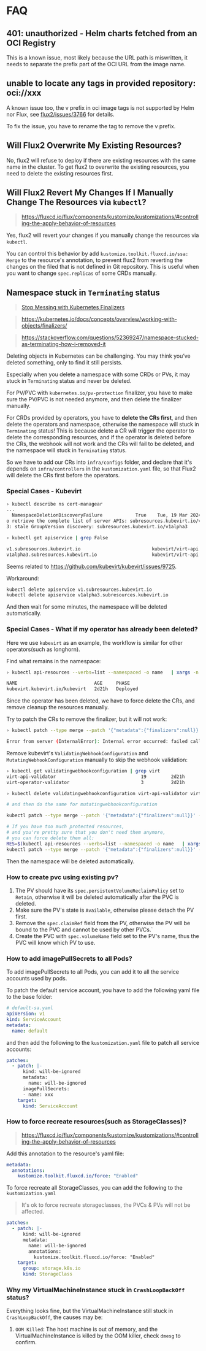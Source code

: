 # FAQ

## 401: unauthorized - Helm charts fetched from an OCI Registry

This is a known issue, most likely because the URL path is miswritten, it needs to
separate the prefix part of the OCI URL from the image name.

## unable to locate any tags in provided repository: oci://xxx

A known issue too, the v prefix in oci image tags is not supported by Helm nor Flux, see
[flux2/issues/3766](https://github.com/fluxcd/flux2/issues/3766) for details.

To fix the issue, you have to rename the tag to remove the v prefix.

## Will Flux2 Overwrite My Existing Resources?

No, flux2 will refuse to deploy if there are existing resources with the same name in the
cluster. To get flux2 to overwrite the existing resources, you need to delete the existing
resources first.

## Will Flux2 Revert My Changes If I Manually Change The Resources via `kubectl`?

> https://fluxcd.io/flux/components/kustomize/kustomizations/#controlling-the-apply-behavior-of-resources

Yes, flux2 will revert your changes if you manually change the resources via `kubectl`.

You can control this behavior by add `kustomize.toolkit.fluxcd.io/ssa: Merge` to the
resource's annotation, to prevent flux2 from reverting the changes on the filed that is
not defined in Git repository. This is useful when you want to change `spec.replicas` of
some CRDs manually.

## Namespace stuck in `Terminating` status

> [Stop Messing with Kubernetes Finalizers](https://martinheinz.dev/blog/74)

> https://kubernetes.io/docs/concepts/overview/working-with-objects/finalizers/

> https://stackoverflow.com/questions/52369247/namespace-stucked-as-terminating-how-i-removed-it

Deleting objects in Kubernetes can be challenging. You may think you’ve deleted something,
only to find it still persists.

Especially when you delete a namespace with some CRDs or PVs, it may stuck in
`Terminating` status and never be deleted.

For PV/PVC with `kubernetes.io/pv-protection` finalizer, you have to make sure the PV/PVC
is not needed anymore, and then delete the finalizer manually.

For CRDs provided by operators, you have to **delete the CRs first**, and then delete the
operators and namespace, otherwise the namespace will stuck in `Terminating` status! This
is because delete a CR will trigger the operator to delete the corresponding resources,
and if the operator is deleted before the CRs, the webhook will not work and the CRs will
fail to be deleted, and the namespace will stuck in `Terminating` status.

So we have to add our CRs into `infra/configs` folder, and declare that it's depends on
`infra/controllers` in the `kustomization.yaml` file, so that Flux2 will delete the CRs
first before the operators.

### Special Cases - Kubevirt

```bash
› kubectl describe ns cert-managear
...
  NamespaceDeletionDiscoveryFailure            True    Tue, 19 Mar 2024 01:12:15 +0800  DiscoveryFailed         Discovery failed for some groups, 2 failing: unable t
o retrieve the complete list of server APIs: subresources.kubevirt.io/v1: stale GroupVersion discovery: subresources.kubevirt.io/v1, subresources.kubevirt.io/v1alpha
3: stale GroupVersion discovery: subresources.kubevirt.io/v1alpha3
```

```bash
› kubectl get apiservice | grep False

v1.subresources.kubevirt.io                          kubevirt/virt-api            False (ServiceNotFound)   2d21h
v1alpha3.subresources.kubevirt.io                    kubevirt/virt-api            False (ServiceNotFound)   2d21h
```

Seems related to <https://github.com/kubevirt/kubevirt/issues/9725>.

Workaround:

```bash
kubectl delete apiservice v1.subresources.kubevirt.io
kubectl delete apiservice v1alpha3.subresources.kubevirt.io
```

And then wait for some minutes, the namespace will be deleted automatically.

### Special Cases - What if my operator has already been deleted?

Here we use `kubevirt` as an example, the workflow is similar for other operators(such as
longhorn).

Find what remains in the namespace:

```bash
› kubectl api-resources --verbs=list --namespaced -o name   | xargs -n 1 kubectl get --show-kind --ignore-not-found -n kubevirt

NAME                            AGE     PHASE
kubevirt.kubevirt.io/kubevirt   2d21h   Deployed
```

Since the operator has been deleted, we have to force delete the CRs, and remove cleanup
the resources manually.

Try to patch the CRs to remove the finalizer, but it will not work:

```bash
› kubectl patch --type merge --patch '{"metadata":{"finalizers":null}}' -n kubevirt kubevirt/kubevirt

Error from server (InternalError): Internal error occurred: failed calling webhook "kubevirt-validator.kubevirt.io": failed to call webhook: Post "https://kubevirt-operator-webhook.kubevirt.svc:443/kubevirt-validate-delete?timeout=10s": service "kubevirt-operator-webhook" not found
```

Remove kubevirt's `ValidatingWebhookConfiguration` and `MutatingWebhookConfiguration`
manually to skip the webhook validation:

```bash
› kubectl get validatingwebhookconfiguration | grep virt
virt-api-validator                               19         2d21h
virt-operator-validator                          3          2d21h

› kubectl delete validatingwebhookconfiguration virt-api-validator virt-operator-validator

# and then do the same for mutatingwebhookconfiguration
```

```bash
kubectl patch --type merge --patch '{"metadata":{"finalizers":null}}' -n kubevirt kubevirt/kubevirt

# If you have too much protected resources,
# and you're pretty sure that you don't need them anymore,
# you can force delete them all:
RES=$(kubectl api-resources --verbs=list --namespaced -o name   | xargs -n 1 kubectl get --show-kind --ignore-not-found -n kubevirt | grep -v NAME | awk '{print $1}')
kubectl patch --type merge --patch '{"metadata":{"finalizers":null}}' -n kubevirt $RES
```

Then the namespace will be deleted automatically.

### How to create pvc using existing pv?

1. The PV should have its `spec.persistentVolumeReclaimPolicy` set to `Retain`, otherwise
   it will be deleted automatically after the PVC is deleted.
1. Make sure the PV's state is `Available`, otherwise please detach the PV first.
1. Remove the `spec.claimRef` field from the PV, otherwise the PV will be bound to the PVC
   and cannot be used by other PVCs.`
1. Create the PVC with `spec.volumeName` field set to the PV's name, thus the PVC will
   know which PV to use.

### How to add imagePullSecrets to all Pods?

To add imagePullSecrets to all Pods, you can add it to all the service accounts used by
pods.

To patch the default service account, you have to add the following yaml file to the base
folder:

```yaml
# default-sa.yaml
apiVersion: v1
kind: ServiceAccount
metadata:
  name: default
```

and then add the following to the `kustomization.yaml` file to patch all service accounts:

```yaml
patches:
  - patch: |-
      kind: will-be-ignored
      metadata:
        name: will-be-ignored
      imagePullSecrets:
      - name: xxx
    target:
      kind: ServiceAccount
```

### How to force recreate resources(such as StorageClasses)?

> https://fluxcd.io/flux/components/kustomize/kustomizations/#controlling-the-apply-behavior-of-resources

Add this annotation to the resource's yaml file:

```yaml
metadata:
  annotations:
    kustomize.toolkit.fluxcd.io/force: "Enabled"
```

To force recreate all StorageClasses, you can add the following to the `kustomization.yaml`

> It's ok to force recreate storageclasses, the PVCs & PVs will not be affected.

```yaml
patches:
  - patch: |-
      kind: will-be-ignored
      metadata:
        name: will-be-ignored
        annotations:
          kustomize.toolkit.fluxcd.io/force: "Enabled"
    target:
      group: storage.k8s.io
      kind: StorageClass
```


### Why my VirtualMachineInstance stuck in `CrashLoopBackOff` status?

Everything looks fine, but the VirtualMachineInstance still stuck in `CrashLoopBackOff`, the causes may be:

1. `OOM Killed`: The host machine is out of memory, and the VirtualMachineInstance is killed by the OOM killer, check `dmesg` to confirm.

